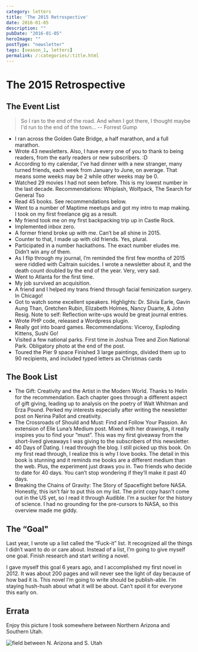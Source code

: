 ```yaml
---
category: letters
title: 'The 2015 Retrospective'
date: 2016-01-05
description: ""
pubDate: "2016-01-05"
heroImage: ""
postType: "newsletter"
tags: [season_1, letters]
permalink: /:categories/:title.html
---
```


# The 2015 Retrospective

## The Event List

> So I ran to the end of the road. And when I got there, I thought maybe I'd run to the end of the town…
> -- Forrest Gump

- I ran across the Golden Gate Bridge, a half marathon, and a full marathon.
- Wrote 43 newsletters. Also, I have every one of you to thank to being readers, from the early readers or new subscribers. :D
- According to my calendar, I’ve had dinner with a new stranger, many turned friends, each week from January to June, on average. That means some weeks may be 2 while other weeks may be 0.
- Watched 29 movies I had not seen before. This is my lowest number in the last decade. Recommendations: Whiplash, Wolfpack, The Search for General Tso
- Read 45 books. See recommendations below.
- Went to a number of Maptime meetups and got my intro to map making. I took on my first freelance gig as a result.
- My friend took me on my first backpacking trip up in Castle Rock.
- Implemented inbox zero.
- A former friend broke up with me. Can’t be all shine in 2015.
- Counter to that, I made up with old friends. Yes, plural.
- Participated in a number hackathons. The exact number eludes me. Didn’t win any of them.
- As I flip through my journal, I’m reminded the first few months of 2015 were riddled with Caltrain suicides. I wrote a newsletter about it, and  the death count doubled by the end of the year. Very, very sad.
- Went to Atlanta for the first time.
- My job survived an acquisition.
- A friend and I helped my trans friend through facial feminization surgery. In Chicago!
- Got to watch some excellent speakers. Highlights: Dr. Silvia Earle, Gavin Aung Than, Gretchen Rubin, Elizabeth Holmes, Nancy Duarte, & John Resig. Note to self: Reflection write-ups would be great journal entries.
- Wrote PHP code, released a Wordpress plugin.
- Really got into board games. Recommendations: Viceroy, Exploding Kittens, Sushi Go!
- Visited a few national parks. First time in Joshua Tree and Zion National Park. Obligatory photo at the end of the post.
- Toured the Pier 9 space
Finished 3 large paintings, divided them up to 90 recipients, and included typed letters as Christmas cards

## The Book List

- The Gift: Creativity and the Artist in the Modern World. Thanks to Helin for the recommendation. Each chapter goes through a different aspect of gift giving, leading up to analysis on the poetry of Walt Whitman and Erza Pound. Perked my interests especially after writing the newsletter post on Nerina Pallot and creativity.
- The Crossroads of Should and Must: Find and Follow Your Passion. An extension of Elle Luna’s Medium post. Mixed with her drawings, it really inspires you to find your “must”. This was my first giveaway from the short-lived giveaways I was giving to the subscribers of this newsletter.
- 40 Days of Dating. I read through the blog. I still picked up this book. On my first read through, I realize this is why I love books. The detail in this book is stunning and it reminds me books are a different medium than the web. Plus, the experiment just draws you in. Two friends who decide to date for 40 days. You can’t stop wondering if they’ll make it past 40 days.
- Breaking the Chains of Gravity: The Story of Spaceflight before NASA. Honestly, this isn’t fair to put this on my list. The print copy hasn’t come out in the US yet, so I read it through Audible. I’m a sucker for the history of science. I had no grounding for the pre-cursors to NASA, so this overview made me giddy.

## The “Goal"

Last year, I wrote up a list called the “Fuck-it” list. It recognized all the things I didn’t want to do or care about. Instead of a list, I’m going to give myself one goal. Finish research and start writing a novel.

I gave myself this goal 6 years ago, and I accomplished my first novel in 2012. It was about 200 pages and will never see the light of day because of how bad it is. This novel I’m going to write should be publish-able. I’m staying hush-hush about what it will be about. Can’t spoil it for everyone this early on.

## Errata
Enjoy this picture I took somewhere between Northern Arizona and Southern Utah.

![field between N. Arizona and S. Utah](http://gallery.tinyletterapp.com/b7acb1dd09358f1ed19f16a562a005fc08d42511/images/dfd350f2-0f17-4956-b4f7-e5182290dcfd.jpg)
